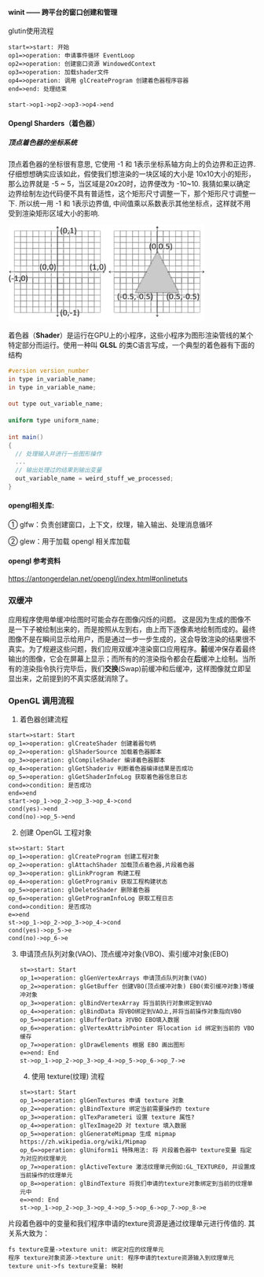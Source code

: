 #### winit —— 跨平台的窗口创建和管理





glutin使用流程

```flow
start=>start: 开始
op1=>operation: 申请事件循环 EventLoop
op2=>operation: 创建窗口资源 WindowedContext
op3=>operation: 加载shader文件
op4=>operation: 调用 glCreateProgram 创建着色器程序容器
end=>end: 处理结束

start->op1->op2->op3->op4->end
```



#### Opengl Sharders（着色器）

##### 顶点着色器的坐标系统

顶点着色器的坐标很有意思,  它使用 -1 和 1表示坐标系轴方向上的负边界和正边界.  仔细想想确实应该如此，假使我们想渲染的一块区域的大小是 10x10大小的矩形，那么边界就是 -5 ~ 5，当区域是20x20时，边界便改为 -10~10. 我猜如果以确定边界绘制左边代码便不具有普适性，这个矩形尺寸调整一下，那个矩形尺寸调整一下. 所以统一用 -1 和 1表示边界值, 中间值乘以系数表示其他坐标点，这样就不用受到渲染矩形区域大小的影响.

![image-01](https://github.com/mingxingren/Notes/raw/master/resource/photo/image-2021120501.png)



着色器（**Shader**）是运行在GPU上的小程序，这些小程序为图形渲染管线的某个特定部分而运行。使用一种叫 **GLSL** 的类C语言写成，一个典型的着色器有下面的结构

```glsl
#version version_number
in type in_variable_name;
in type in_variable_name;

out type out_variable_name;

uniform type uniform_name;

int main()
{
  // 处理输入并进行一些图形操作
  ...
  // 输出处理过的结果到输出变量
  out_variable_name = weird_stuff_we_processed;
}
```



#### opengl相关库:

① glfw：负责创建窗口，上下文，纹理，输入输出、处理消息循环

② glew：用于加载 opengl 相关库加载



#### opengl 参考资料

https://antongerdelan.net/opengl/index.html#onlinetuts



### 双缓冲

应用程序使用单缓冲绘图时可能会存在图像闪烁的问题。 这是因为生成的图像不是一下子被绘制出来的，而是按照从左到右，由上而下逐像素地绘制而成的。最终图像不是在瞬间显示给用户，而是通过一步一步生成的，这会导致渲染的结果很不真实。为了规避这些问题，我们应用双缓冲渲染窗口应用程序。**前**缓冲保存着最终输出的图像，它会在屏幕上显示；而所有的的渲染指令都会在**后**缓冲上绘制。当所有的渲染指令执行完毕后，我们**交换**(Swap)前缓冲和后缓冲，这样图像就立即呈显出来，之前提到的不真实感就消除了。







### OpenGL 调用流程

1. 着色器创建流程

```flow
start=>start: Start
op_1=>operation: glCreateShader 创建着器句柄
op_2=>operation: glShaderSource 加载着色器脚本
op_3=>operation: glCompileShader 编译着色器脚本
op_4=>operation: glGetShaderiv 判断着色器编译结果是否成功
op_5=>operation: glGetShaderInfoLog 获取着色器信息日志
cond=>condition: 是否成功
end=>end
start->op_1->op_2->op_3->op_4->cond
cond(yes)->end
cond(no)->op_5->end
```

2. 创建 OpenGL 工程对象

```flow
st=>start: Start
op_1=>operation: glCreateProgram 创建工程对象
op_2=>operation: glAttachShader 加载顶点着色器,片段着色器
op_3=>operation: glLinkProgram 构建工程
op_4=>operation: glGetProgramiv 获取工程构建状态
op_5=>operation: glDeleteShader 删除着色器
op_6=>operation: glGetProgramInfoLog 获取工程日志
cond=>condition: 是否成功
e=>end
st->op_1->op_2->op_3->op_4->cond
cond(yes)->op_5->e
cond(no)->op_6->e
```

3. 申请顶点队列对象(VAO)、顶点缓冲对象(VBO)、索引缓冲对象(EBO)

   ```flow
   st=>start: Start
   op_1=>operation: glGenVertexArrays 申请顶点队列对象(VAO)
   op_2=>operation: glGetBuffer 创建VBO(顶点缓冲对象) EBO(索引缓冲对象)等缓冲对象
   op_3=>operation: glBindVertexArray 将当前执行对象绑定到VAO
   op_4=>operation: glBindData 将VBO绑定到VAO上,并将当前操作对象指向VBO
   op_5=>operation: glBufferData 对VBO EBO填入数据
   op_6=>operation: glVertexAttribPointer 将location id 绑定到当前的 VBO 缓存
   op_7=>operation: glDrawElements 根据 EBO 画出图形
   e=>end: End
   st->op_1->op_2->op_3->op_4->op_5->op_6->op_7->e
   ```

   4. 使用 texture(纹理) 流程
   
   ```flow
   st=>start: Start
   op_1=>operation: glGenTextures 申请 texture 对象
   op_2=>operation: glBindTexture 绑定当前需要操作的 texture
   op_3=>operation: glTexParameteri 设置 texture 属性?
   op_4=>operation: glTexImage2D 对 texture 填入数据
   op_5=>operation: glGenerateMipmap 生成 mipmap https://zh.wikipedia.org/wiki/Mipmap
   op_6=>operation: glUniform1i 特殊用法: 将 片段着色器中 texture变量 指定为对应的纹理单元
   op_7=>operation: glActiveTexture 激活纹理单元例如:GL_TEXTURE0, 并设置成当前操作的纹理单元
   op_8=>operation: glBindTexture 将我们申请的texture对象绑定到当前的纹理单元中
   e=>end: End
   st->op_1->op_2->op_3->op_4->op_5->op_6->op_7->op_8->e
   ```

片段着色器中的变量和我们程序申请的texture资源是通过纹理单元进行传值的. 其关系大致为：

```sequence
fs texture变量->texture unit: 绑定对应的纹理单元
程序 texture对象资源->texture unit: 程序申请的texture资源输入到纹理单元
texture unit->fs texture变量: 映射
```

